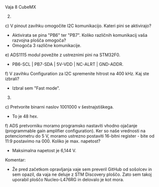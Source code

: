 Vaja 8 CubeMX


2.

c) V pinout zavihku omogočite I2C komunikacijo. Kateri pini se aktivirajo?
   - Aktivirata se pina "PB6" ter "PB7".
   Koliko različnih komunikacij vaša razvojna plošča omogoča?
   - Omogoča 3 različne komunikacije.

e) ADS1115 modul povežite z ustreznimi pini na STM32F0.
   - PB6-SCL | PB7-SDA | 5V-VDD | NC-ALRT | GND-ADDR.

f) V zavihku Configuration za I2C spremenite hitrost na 400 kHz. Kaj ste izbrali?
   - Izbral sem "Fast mode".


3.

c) Pretvorite binarni naslov 1001000 v šestnajstiškega.
   - To je 48 hex.

f) ADS pretvorniku moramo programsko nastaviti vhodno ojačanje (programmable gain amplifier configuration).
   Ker so naše vrednosti na potenciometru do 5 V, moramo ustrezno postaviti 16-bitni register - bite od 11:9 postavimo na 000.
   Koliko je max. napetost?
   - Maksimalna napetost je 6,144 V.


Komentar:
 - Že pred začetkom opravljanja vaje sem preveril GitHub od sošolcev in sem opazil, da vaja ne deluje z STM Discovery ploščo.
   Zato sem takoj uporabil ploščo Nucleo-L476RG in delovalo je kot mora.
